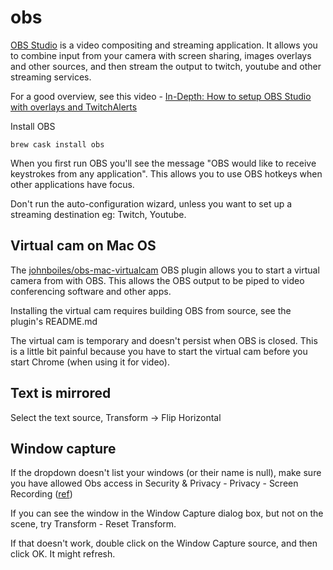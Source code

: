 # obs

[OBS Studio](https://obsproject.com/) is a video compositing and streaming application. It allows you to combine input from your camera with screen sharing, images overlays and other sources, and then stream the output to twitch, youtube and other streaming services.

For a good overview, see this video - [In-Depth: How to setup OBS Studio with overlays and TwitchAlerts](https://www.youtube.com/watch?v=dk4ykvUVd2M)

Install OBS
```
brew cask install obs
```

When you first run OBS you'll see the message "OBS would like to receive keystrokes from any application". This allows you to use OBS hotkeys when other applications have focus.

Don't run the auto-configuration wizard, unless you want to set up a streaming destination eg: Twitch, Youtube.

## Virtual cam on Mac OS

The [johnboiles/obs-mac-virtualcam](https://github.com/johnboiles/obs-mac-virtualcam) OBS plugin allows you to start a virtual camera from with OBS. This allows the OBS output to be piped to video conferencing software and other apps.

Installing the virtual cam requires building OBS from source, see the plugin's README.md

The virtual cam is temporary and doesn't persist when OBS is closed. This is a little bit painful because you have to start the virtual cam before you start Chrome (when using it for video).

## Text is mirrored

Select the text source, Transform -> Flip Horizontal 

## Window capture

If the dropdown doesn't list your windows (or their name is null), make sure you have allowed Obs access in Security & Privacy - Privacy - Screen Recording ([ref](https://obsproject.com/forum/threads/solved-window-capture-list-not-showing-all-windows.114449/))

If you can see the window in the Window Capture dialog box, but not on the scene, try Transform - Reset Transform.

If that doesn't work, double click on the Window Capture source, and then click OK. It might refresh.